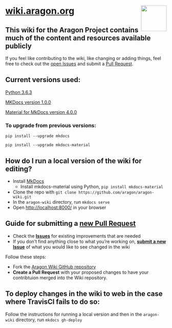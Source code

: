 # [wiki.aragon.org](https://wiki.aragon.org/) <img align="right" src="https://github.com/aragon/design/blob/master/readme-logo.png" height="80px" />

## This wiki for the Aragon Project contains much of the content and resources available publicly

If you feel like contributing to the wiki, like changing or adding things, feel free to check out the [open Issues](https://github.com/aragon/aragon-wiki/issues) and submit a [Pull Request](https://github.com/aragon/aragon-wiki/pulls).

## Current versions used:
[Python 3.6.3](https://www.python.org/downloads/)

[MKDocs version 1.0.0](http://www.mkdocs.org/about/release-notes/)

[Material for MkDocs version 4.0.0](https://squidfunk.github.io/mkdocs-material/release-notes/)

### To upgrade from previous versions:
`pip install --upgrade mkdocs`

`pip install --upgrade mkdocs-material`

## How do I run a local version of the wiki for editing?

- Install [MkDocs](http://www.mkdocs.org/)
  - Install mkdocs-material using Python, `pip install mkdocs-material`
- Clone the repo with `git clone https://github.com/aragon/aragon-wiki.git`
- In the `aragon-wiki` directory, run `mkdocs serve`
- Open [http://localhost:8000/](http://localhost:8000/) in your browser

## Guide for submitting a [new Pull Request](https://github.com/aragon/aragon-wiki/pulls)

- Check the [**Issues**](https://github.com/aragon/aragon-wiki/issues) for existing improvements that are needed
- If you don’t find anything close to what you’re working on, [**submit a new Issue**](https://github.com/aragon/aragon-wiki/issues/new) of what you would like to see changed in the wiki

Follow these steps:

- Fork the [Aragon Wiki GitHub repository](https://github.com/aragon/aragon-wiki)
- **Create a Pull Request** with your proposed changes to have your contribtuion merged into the Wiki repository.

## To deploy changes in the wiki to web in the case where TravisCI fails to do so:

Follow the instructions for running a local version and then in the `aragon-wiki` directory, run `mkdocs gh-deploy`